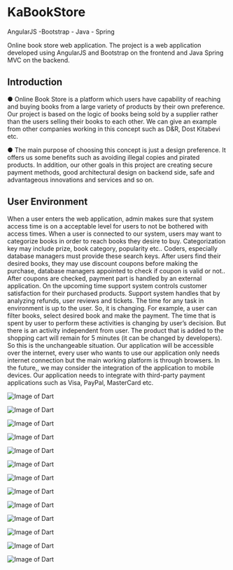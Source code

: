 # KaBookStore
AngularJS -Bootstrap - Java - Spring

Online book store web application.
The project is a web application developed using AngularJS and Bootstrap on the frontend and Java Spring MVC on the backend.

## Introduction
● Online Book Store is a platform which users have capability of reaching and buying books from a
large variety of products by their own preference. Our project is based on the logic of books being sold by a
supplier rather than the users selling their books to each other. We can give an example from other
companies working in this concept such as D&R, Dost Kitabevi etc.

● The main purpose of choosing this concept is just a design preference. It offers us some benefits
such as avoiding illegal copies and pirated products. In addition, our other goals in this project are creating
secure payment methods, good architectural design on backend side, safe and advantageous innovations
and services and so on.

## User Environment
When a user enters the web application, admin makes sure that system access time is on a acceptable level for
users to not be bothered with access times. When a user is connected to our system, users may want to categorize
books in order to reach books they desire to buy. Categorization key may include prize, book category, popularity
etc.. Coders, especially database managers must provide these search keys. After users find their desired books, they
may use discount coupons before making the purchase, database managers appointed to check if coupon is valid or
not.. After coupons are checked, payment part is handled by an external application. On the upcoming time support
system controls customer satisfaction for their purchased products. Support system handles that by analyzing
refunds, user reviews and tickets.
The time for any task in environment is up to the user. So, it is changing. For example, a user can filter books,
select desired book and make the payment. The time that is spent by user to perform these activities is changing by
user’s decision. But there is an activity independent from user. The product that is added to the shopping cart will
remain for 5 minutes (it can be changed by developers). So this is the unchangeable situation.
Our application will be accessible over the internet, every user who wants to use our application only needs
internet connection but the main working platform is through browsers. In the future,, we may consider the
integration of the application to mobile devices.
Our application needs to integrate with third-party payment applications such as Visa, PayPal, MasterCard etc.


![Image of Dart](https://github.com/erenozger/KaBookStore/blob/main/ProjectImages/HomePage.png)

![Image of Dart](https://github.com/erenozger/KaBookStore/blob/main/ProjectImages/SingleBook.png)

![Image of Dart](https://github.com/erenozger/KaBookStore/blob/main/ProjectImages/CommentSystem.png)

![Image of Dart](https://github.com/erenozger/KaBookStore/blob/main/ProjectImages/Login.png)

![Image of Dart](https://github.com/erenozger/KaBookStore/blob/main/ProjectImages/Comments2.png)

![Image of Dart](https://github.com/erenozger/KaBookStore/blob/main/ProjectImages/ShoppingCart.png)

![Image of Dart](https://github.com/erenozger/KaBookStore/blob/main/ProjectImages/ProfilePage.png)

![Image of Dart](https://github.com/erenozger/KaBookStore/blob/main/ProjectImages/PaymentMethods.png)

![Image of Dart](https://github.com/erenozger/KaBookStore/blob/main/ProjectImages/CreditCard.png)

![Image of Dart](https://github.com/erenozger/KaBookStore/blob/main/ProjectImages/Invoice.png)

![Image of Dart](https://github.com/erenozger/KaBookStore/blob/main/ProjectImages/Orders.png)

![Image of Dart](https://github.com/erenozger/KaBookStore/blob/main/ProjectImages/CommentReports.png)

![Image of Dart](https://github.com/erenozger/KaBookStore/blob/main/ProjectImages/Authorization.png)
